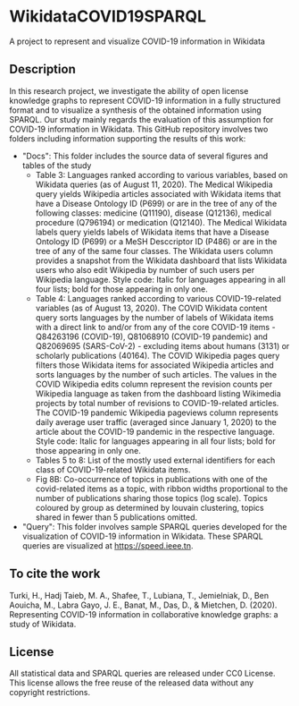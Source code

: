 # WikidataCOVID19SPARQL
A project to represent and visualize COVID-19 information in Wikidata

## Description
In this research project, we investigate the ability of open license knowledge graphs to represent COVID-19 information in a fully structured format and to visualize a synthesis of the obtained information using SPARQL. Our study mainly regards the evaluation of this assumption for COVID-19 information in Wikidata. This GitHub repository involves two folders including information supporting the results of this work:
* "Docs": This folder includes the source data of several figures and tables of the study
  * Table 3: Languages ranked according to various variables, based on Wikidata queries (as of August 11, 2020). The Medical Wikipedia query yields Wikipedia articles associated with Wikidata items that have a Disease Ontology ID (P699) or are in the tree of any of the following classes: medicine (Q11190), disease (Q12136), medical procedure (Q796194) or medication (Q12140). The Medical Wikidata labels query yields labels of Wikidata items that have a Disease Ontology ID (P699) or a MeSH Desccriptor ID (P486) or are in the tree of any of the same four classes. The Wikidata users column provides a snapshot from the Wikidata dashboard that lists Wikidata users who also edit Wikipedia by number of such users per Wikipedia language. Style code: Italic for languages appearing in all four lists; bold for those appearing in only one.
  * Table 4: Languages ranked according to various COVID-19-related variables (as of August 13, 2020). The COVID Wikidata content query sorts languages by the number of labels of Wikidata items with a direct link to and/or from any of the core COVID-19 items - Q84263196 (COVID-19), Q81068910 (COVID-19 pandemic) and Q82069695 (SARS-CoV-2) - excluding items about humans (3131) or scholarly publications (40164). The COVID Wikipedia pages query filters those Wikidata items for associated Wikipedia articles and sorts languages by the number of such articles. The values in the COVID Wikipedia edits column represent the revision counts per Wikipedia language as taken from the dashboard listing Wikimedia projects by total number of revisions to COVID-19-related articles. The COVID-19 pandemic Wikipedia pageviews column represents daily average user traffic (averaged since January 1, 2020) to the article about the COVID-19 pandemic in the respective language. Style code: Italic for languages appearing in all four lists; bold for those appearing in only one.
  * Tables 5 to 8: List of the mostly used external identifiers for each class of COVID-19-related Wikidata items.
  * Fig 8B: Co-occurrence of topics in publications with one of the covid-related items as a topic, with ribbon widths proportional to the number of publications sharing those topics (log scale). Topics coloured by group as determined by louvain clustering, topics shared in fewer than 5 publications omitted.
* "Query": This folder involves sample SPARQL queries developed for the visualization of COVID-19 information in Wikidata. These SPARQL queries are visualized at https://speed.ieee.tn.

## To cite the work
Turki, H., Hadj Taieb, M. A., Shafee, T., Lubiana, T., Jemielniak, D., Ben Aouicha, M., Labra Gayo, J. E., Banat, M., Das, D., & Mietchen, D. (2020). Representing COVID-19 information in collaborative knowledge graphs: a study of Wikidata.

## License
All statistical data and SPARQL queries are released under CC0 License. This license allows the free reuse of the released data without any copyright restrictions.
